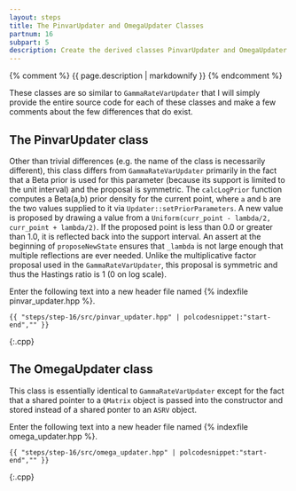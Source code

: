 ```yaml
---
layout: steps
title: The PinvarUpdater and OmegaUpdater Classes
partnum: 16
subpart: 5
description: Create the derived classes PinvarUpdater and OmegaUpdater from the base class Updater. 
---
```

{% comment %}
{{ page.description | markdownify }}
{% endcomment %}

These classes are so similar to `GammaRateVarUpdater` that I will simply provide the entire source code for each of these classes and make a few comments about the few differences that do exist.

## The PinvarUpdater class

Other than trivial differences (e.g. the name of the class is necessarily different), this class differs from `GammaRateVarUpdater` primarily in the fact that a Beta prior is used for this parameter (because its support is limited to the unit interval) and the proposal is symmetric. The `calcLogPrior` function computes a Beta(a,b) prior density for the current point, where `a` and `b` are the two values supplied to it via `Updater::setPriorParameters`. A new value is proposed by drawing a value from a `Uniform(curr_point - lambda/2, curr_point + lambda/2)`. If the proposed point is less than 0.0 or greater than 1.0, it is reflected back into the support interval. An assert at the beginning of `proposeNewState` ensures that `_lambda` is not large enough that multiple reflections are ever needed. Unlike the multiplicative factor proposal used in the `GammaRateVarUpdater`, this proposal is symmetric and thus the Hastings ratio is 1 (0 on log scale).

Enter the following text into a new header file named {% indexfile pinvar_updater.hpp %}.
~~~~~~
{{ "steps/step-16/src/pinvar_updater.hpp" | polcodesnippet:"start-end","" }}
~~~~~~
{:.cpp}

## The OmegaUpdater class

This class is essentially identical to `GammaRateVarUpdater` except for the fact that a shared pointer to a `QMatrix` object is passed into the constructor and stored instead of a shared ponter to an `ASRV` object. 

Enter the following text into a new header file named {% indexfile omega_updater.hpp %}.
~~~~~~
{{ "steps/step-16/src/omega_updater.hpp" | polcodesnippet:"start-end","" }}
~~~~~~
{:.cpp}
